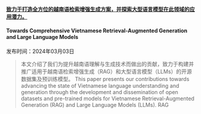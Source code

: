 #### [致力于打造全方位的越南语检索增强生成方案，并探索大型语言模型在此领域的应用潜力。](https://arxiv.org/abs/2403.01616)
#### Towards Comprehensive Vietnamese Retrieval-Augmented Generation and Large Language Models
发布时间：2024年03月03日
> 本文介绍了我们为提升越南语理解与生成技术而做出的贡献，致力于构建并推广适用于越南语检索增强生成（RAG）和大型语言模型（LLMs）的开源数据集及预训练模型。
> This paper presents our contributions towards advancing the state of Vietnamese language understanding and generation through the development and dissemination of open datasets and pre-trained models for Vietnamese Retrieval-Augmented Generation (RAG) and Large Language Models (LLMs).
RAG